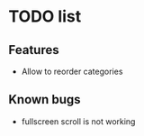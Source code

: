 # TODO list

## Features
* Allow to reorder categories

## Known bugs
* fullscreen scroll is not working
